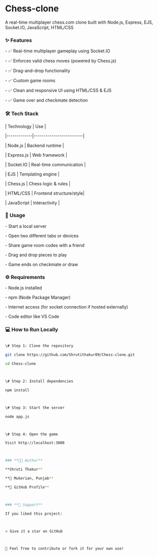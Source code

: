 # Chess-clone

A real-time multiplayer chess.com clone built with Node.js, Express, EJS, Socket.IO, JavaScript, HTML/CSS



### ✨ **Features**



\- ✅ Real-time multiplayer gameplay using Socket.IO

\- ✅ Enforces valid chess moves (powered by Chess.js)

\- ✅ Drag-and-drop functionality

\- ✅ Custom game rooms

\- ✅ Clean and responsive UI using HTML/CSS \& EJS

\- ✅ Game over and checkmate detection





### 🛠️ **Tech Stack**



| Technology  | Use                     |

|-------------|-------------------------|

| Node.js     | Backend runtime         |

| Express.js  | Web framework           |

| Socket.IO   | Real-time communication |

| EJS         | Templating engine       |

| Chess.js    | Chess logic \& rules     |

| HTML/CSS    | Frontend structure/style|

| JavaScript  | Interactivity           |





### 🚀 **Usage**



\- Start a local server

\- Open two different tabs or devices

\- Share game room codes with a friend

\- Drag and drop pieces to play

\- Game ends on checkmate or draw



### ⚙️ **Requirements**



\- Node.js installed

\- npm (Node Package Manager)

\- Internet access (for socket connection if hosted externally)

\- Code editor like VS Code



### 💻 **How to Run Locally**



```bash

\# Step 1: Clone the repository

git clone https://github.com/Shrutithakur09/Chess-clone.git

cd Chess-clone



\# Step 2: Install dependencies

npm install



\# Step 3: Start the server

node app.js



\# Step 4: Open the game

Visit http://localhost:3000 



### **👩‍💻 Author**

**Shruti Thakur**

**📍 Mukerian, Punjab**

**🔗 GitHub Profile**



### **🌟 Support**

If you liked this project:



⭐ Give it a star on GitHub



🧠 Feel free to contribute or fork it for your own use!





